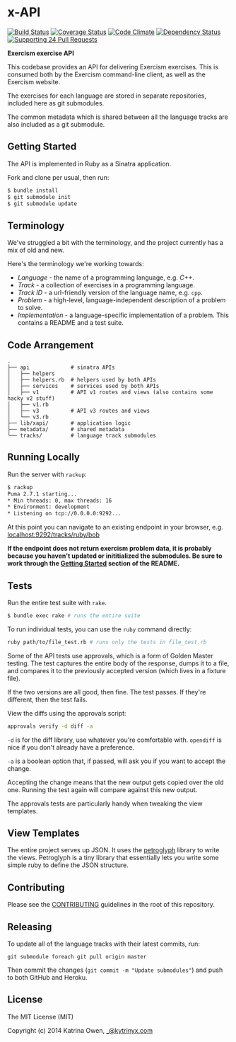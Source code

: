 # x-API

[![Build Status](https://travis-ci.org/exercism/x-api.png?branch=master)](https://travis-ci.org/exercism/x-api)
[![Coverage Status](https://coveralls.io/repos/exercism/x-api/badge.png)](https://coveralls.io/r/exercism/x-api)
[![Code Climate](https://codeclimate.com/github/exercism/x-api.png)](https://codeclimate.com/github/exercism/x-api)
[![Dependency Status](https://gemnasium.com/exercism/x-api.png)](https://gemnasium.com/exercism/x-api)
[![Supporting 24 Pull Requests](https://img.shields.io/badge/Supporting-24%20Pull%20Requests-red.svg?style=flat)](http://24pullrequests.com)

**Exercism exercise API**

This codebase provides an API for delivering Exercism
exercises. This is consumed both by the Exercism command-line client,
as well as the Exercism website.

The exercises for each language are stored in separate repositories, included
here as git submodules.

The common metadata which is shared between all the language tracks are also
included as a git submodule.

## Getting Started

The API is implemented in Ruby as a Sinatra application.

Fork and clone per usual, then run:

```bash
$ bundle install
$ git submodule init
$ git submodule update
```

## Terminology

We've struggled a bit with the terminology, and the project currently has a mix of
old and new.

Here's the terminology we're working towards:

* _Language_ - the name of a programming language, e.g. _C++_.
* _Track_ - a collection of exercises in a programming language.
* _Track ID_ - a url-friendly version of the language name, e.g. `cpp`.
* _Problem_ - a high-level, language-independent description of a problem to solve.
* _Implementation_ - a language-specific implementation of a problem. This contains a README and a test suite.

## Code Arrangement

```
.
├── api             # sinatra APIs
│   ├── helpers
│   ├── helpers.rb  # helpers used by both APIs
│   ├── services    # services used by both APIs
│   ├── v1          # API v1 routes and views (also contains some hacky v2 stuff)
│   ├── v1.rb
│   ├── v3          # API v3 routes and views
│   └── v3.rb
├── lib/xapi/       # application logic
├── metadata/       # shared metadata
└── tracks/         # language track submodules
```

## Running Locally

Run the server with `rackup`:

```bash
$ rackup
Puma 2.7.1 starting...
* Min threads: 0, max threads: 16
* Environment: development
* Listening on tcp://0.0.0.0:9292...
```

At this point you can navigate to an existing endpoint in your browser, e.g.
[localhost:9292/tracks/ruby/bob](http://localhost:9292/tracks/ruby/bob)

**If the endpoint does not return exercism problem data, it is probably because
you haven't updated or inititialized the submodules. Be sure to work through the
[Getting Started](https://github.com/exercism/x-api/blob/master/README.md#getting-started)
section of the README.**

## Tests

Run the entire test suite with `rake`.

```bash
$ bundle exec rake # runs the entire suite
```

To run individual tests, you can use the `ruby` command directly:

```bash
ruby path/to/file_test.rb # runs only the tests in file_test.rb
```

Some of the API tests use approvals, which is a form of Golden Master testing.
The test captures the entire body of the response, dumps it to a file, and compares
it to the previously accepted version (which lives in a fixture file).

If the two versions are all good, then fine. The test passes. If they're different,
then the test fails.

View the diffs using the approvals script:

```bash
approvals verify -d diff -a
```

`-d` is for the diff library, use whatever you're comfortable with.
`opendiff` is nice if you don't already have a preference.

`-a` is a boolean option that, if passed, will ask you if you want to accept the change.

Accepting the change means that the new output gets copied over the old one. Running the
test again will compare against this new output.

The approvals tests are particularly handy when tweaking the view templates.

## View Templates

The entire project serves up JSON. It uses the [petroglyph](https://github.com/kytrinyx/petroglyph)
library to write the views. Petroglyph is a tiny library that essentially lets you write some simple
ruby to define the JSON structure.

## Contributing

Please see the [CONTRIBUTING](CONTRIBUTING.md) guidelines in the root of this repository.

## Releasing

To update all of the language tracks with their latest commits, run:

```
git submodule foreach git pull origin master
```

Then commit the changes (`git commit -m "Update submodules"`) and push to both GitHub and Heroku.

## License

The MIT License (MIT)

Copyright (c) 2014 Katrina Owen, _@kytrinyx.com
